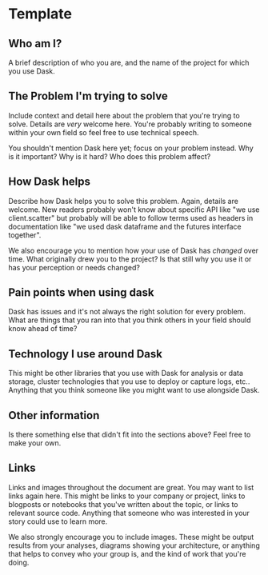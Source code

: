 Template
========

Who am I?
---------

A brief description of who you are, and the name of the project for which you
use Dask.


The Problem I'm trying to solve
-------------------------------

Include context and detail here about the problem that you're trying to solve.
Details are *very* welcome here.  You're probably writing to someone within
your own field so feel free to use technical speech.

You shouldn't mention Dask here yet; focus on your problem instead.  Why is it
important?  Why is it hard?  Who does this problem affect?


How Dask helps
--------------

Describe how Dask helps you to solve this problem.  Again, details are welcome.
New readers probably won't know about specific API like "we use client.scatter"
but probably will be able to follow terms used as headers in documentation like
"we used dask dataframe and the futures interface together".

We also encourage you to mention how your use of Dask has *changed* over time.
What originally drew you to the project?  Is that still why you use it or has
your perception or needs changed?


Pain points when using dask
---------------------------

Dask has issues and it's not always the right solution for every problem.  What
are things that you ran into that you think others in your field should know
ahead of time?


Technology I use around Dask
----------------------------

This might be other libraries that you use with Dask for analysis or data
storage, cluster technologies that you use to deploy or capture logs, etc..
Anything that you think someone like you might want to use alongside Dask.


Other information
-----------------

Is there something else that didn't fit into the sections above?  Feel free to
make your own.


Links
-----

Links and images throughout the document are great.  You may want to list links
again here.  This might be links to your company or project, links to blogposts
or notebooks that you've written about the topic, or links to relevant source
code.  Anything that someone who was interested in your story could use to
learn more.

We also strongly encourage you to include images.  These might be output
results from your analyses, diagrams showing your architecture, or anything
that helps to convey who your group is, and the kind of work that you're doing.
